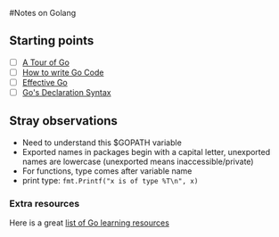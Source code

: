 #Notes on Golang

## Starting points
- [ ] [A Tour of Go](https://tour.golang.org/welcome/1)
- [ ] [How to write Go Code](https://golang.org/doc/code.html)
- [ ] [Effective Go](https://golang.org/doc/effective_go.html)
- [ ] [Go's Declaration Syntax](https://blog.golang.org/gos-declaration-syntax)

## Stray observations
* Need to understand this $GOPATH variable
* Exported names in packages begin with a capital letter, unexported names are lowercase (unexported means inaccessible/private)
* For functions, type comes after variable name
* print type: `fmt.Printf("x is of type %T\n", x)`

### Extra resources

Here is a great [list of Go learning resources](https://github.com/golang/go/wiki/Learn)
